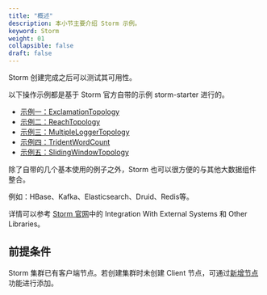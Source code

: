 ```yaml
---
title: "概述"
description: 本小节主要介绍 Storm 示例。 
keyword: Storm
weight: 01
collapsible: false
draft: false
---
```


Storm 创建完成之后可以测试其可用性。

以下操作示例都是基于 Storm 官方自带的示例 storm-starter 进行的。

- [示例一：ExclamationTopology](/bigdata/storm/manual/20_test_storm/10_exclamationtopology)
- [示例二：ReachTopology](/bigdata/storm/manual/20_test_storm/20_reachtopology)
- [示例三：MultipleLoggerTopology](/bigdata/storm/manual/20_test_storm/30_multipleloggertopology)
- [示例四：TridentWordCount](/bigdata/storm/manual/20_test_storm/40_tridentwordcount)
- [示例五：SlidingWindowTopology](/bigdata/storm/manual/20_test_storm/50_slidingwindowtopology)

除了自带的几个基本使用的例子之外，Storm 也可以很方便的与其他大数据组件整合。

例如：HBase、Kafka、Elasticsearch、Druid、Redis等。

详情可以参考 [Storm 官网](http://storm.apache.org/)中的 Integration With External Systems 和 Other Libraries。

## 前提条件

Storm 集群已有客户端节点。若创建集群时未创建 Client 节点，可通过[新增节点](/bigdata/storm/manual/30_mgt_node/add_node)功能进行添加。
